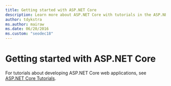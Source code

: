 ```yaml
---
title: Getting started with ASP.NET Core
description: Learn more about ASP.NET Core with tutorials in the ASP.NET Core documentation.
author: tdykstra
ms.author: mairaw
ms.date: 06/20/2016
ms.custom: "seodec18"
---
```

# Getting started with ASP.NET Core

For tutorials about developing ASP.NET Core web applications, see [ASP.NET Core Tutorials](/aspnet/core/tutorials).
